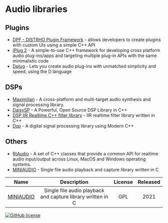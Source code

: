 # Audio libraries

## Plugins
- [DPF - DISTRHO Plugin Framework](https://github.com/DISTRHO/DPF) - allows developers to create plugins with custom UIs using a simple C++ API<br>
- [iPlug 2](https://github.com/iPlug2/iPlug2) - A simple-to-use C++ framework for developing cross platform audio plug-ins/apps and targeting multiple plug-in APIs with the same minimalistic code<br>
- [Dplug](https://github.com/AuburnSounds/Dplug) - Lets you create audio plug-ins with unmatched simplicity and speed, using the D language<br>

## DSPs
- [Maximilian](https://github.com/micknoise/Maximilian) - A cross-platform and multi-target audio synthesis and signal processing library.<br>
- [DaisySP](https://github.com/electro-smith/DaisySP) - A Powerful, Open Source DSP Library in C++<br>
- [DSP IIR Realtime C++ filter library](https://github.com/berndporr/iir1) - IIR realtime filter library written in C++<br>
- [Dsp](https://github.com/nullpunktTUD/Dsp) - A digital signal processing library using Modern C++<br>

## Others
- [RtAudio](https://github.com/thestk/rtaudio) - A set of C++ classes that provide a common API for realtime audio input/output across Linux, MacOS and Windows operating systems.<br>
- [MINIAUDIO](https://github.com/mackron/miniaudio) - Single file audio playback and capture library written in C<br>


| Name | Description | License | Released |
| :-: | :-: | :-: | :-: |
| [MINIAUDIO](https://github.com/mackron/miniaudio) | Single file audio playback and capture library written in C | GPL | 2021 |

[![GitHub license](https://img.shields.io/github/license/DISTRHO/DPF?style=for-the-badge)](https://github.com/electro-smith/DaisySP/blob/master/LICENSE)
